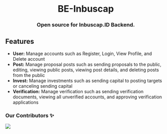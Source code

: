 <!-- # BE-Inbuscap -->
<div align="center">
  <h1 align="center">BE-Inbuscap</h1>
  <h3>Open source for Inbuscap.ID Backend.</h3>
</div>

## Features
- **User:** Manage accounts such as Register, Login, View Profile, and Delete account
- **Post:** Manage proposal posts such as sending proposals to the public, editing, viewing public posts, viewing post details, and deleting posts from the public
- **Invest:** Manage investments such as sending capital to posting targets or canceling sending capital
- **Verification:** Manage verification such as sending verification documents, viewing all unverified accounts, and approving verification applications

### Our Contributors ✨
<a href="https://github.com/inbuscap-id/BE-Inbuscap/graphs/contributors">
  <img src="https://contrib.rocks/image?repo=inbuscap-id/BE-Inbuscap" />
</a>